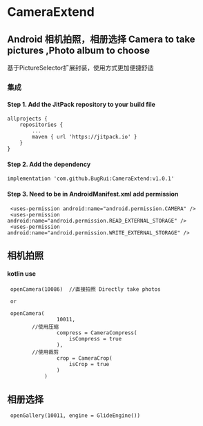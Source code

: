 # CameraExtend  
## Android 相机拍照，相册选择 Camera to take pictures ,Photo album to choose 
基于PictureSelector扩展封装，使用方式更加便捷舒适

### 集成
#### Step 1. Add the JitPack repository to your build file
```
allprojects {
	repositories {
		...
		maven { url 'https://jitpack.io' }
	}
}
```
#### Step 2. Add the dependency
```
implementation 'com.github.BugRui:CameraExtend:v1.0.1'
```
#### Step 3. Need to be in AndroidManifest.xml add permission
```
 <uses-permission android:name="android.permission.CAMERA" />
 <uses-permission android:name="android.permission.READ_EXTERNAL_STORAGE" /> 
 <uses-permission android:name="android.permission.WRITE_EXTERNAL_STORAGE" />
```
## 相机拍照 
#### kotlin use
```
 openCamera(10086)  //直接拍照 Directly take photos
 
 or
 
 openCamera(
                10011,
		//使用压缩 
                compress = CameraCompress(
                    isCompress = true
                ),
		//使用裁剪
                crop = CameraCrop(
                    isCrop = true
                )
            )

```
## 相册选择 
```
 openGallery(10011, engine = GlideEngine())
 
```
